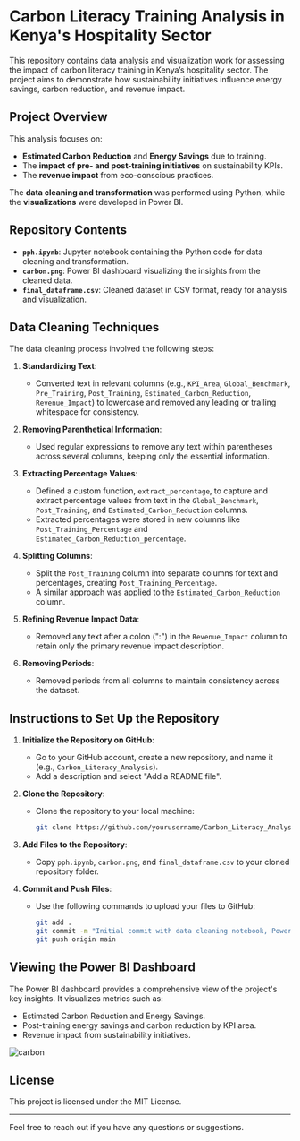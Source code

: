 # Carbon Literacy Training Analysis in Kenya's Hospitality Sector

This repository contains data analysis and visualization work for assessing the impact of carbon literacy training in Kenya’s hospitality sector. The project aims to demonstrate how sustainability initiatives influence energy savings, carbon reduction, and revenue impact.

## Project Overview

This analysis focuses on:
- **Estimated Carbon Reduction** and **Energy Savings** due to training.
- The **impact of pre- and post-training initiatives** on sustainability KPIs.
- The **revenue impact** from eco-conscious practices.

The **data cleaning and transformation** was performed using Python, while the **visualizations** were developed in Power BI.

## Repository Contents

- **`pph.ipynb`**: Jupyter notebook containing the Python code for data cleaning and transformation.
- **`carbon.png`**: Power BI dashboard visualizing the insights from the cleaned data.
- **`final_dataframe.csv`**: Cleaned dataset in CSV format, ready for analysis and visualization.

## Data Cleaning Techniques

The data cleaning process involved the following steps:

1. **Standardizing Text**:
   - Converted text in relevant columns (e.g., `KPI_Area`, `Global_Benchmark`, `Pre_Training`, `Post_Training`, `Estimated_Carbon_Reduction`, `Revenue_Impact`) to lowercase and removed any leading or trailing whitespace for consistency.

2. **Removing Parenthetical Information**:
   - Used regular expressions to remove any text within parentheses across several columns, keeping only the essential information.

3. **Extracting Percentage Values**:
   - Defined a custom function, `extract_percentage`, to capture and extract percentage values from text in the `Global_Benchmark`, `Post_Training`, and `Estimated_Carbon_Reduction` columns.
   - Extracted percentages were stored in new columns like `Post_Training_Percentage` and `Estimated_Carbon_Reduction_percentage`.

4. **Splitting Columns**:
   - Split the `Post_Training` column into separate columns for text and percentages, creating `Post_Training_Percentage`.
   - A similar approach was applied to the `Estimated_Carbon_Reduction` column.

5. **Refining Revenue Impact Data**:
   - Removed any text after a colon (":") in the `Revenue_Impact` column to retain only the primary revenue impact description.

6. **Removing Periods**:
   - Removed periods from all columns to maintain consistency across the dataset.

## Instructions to Set Up the Repository

1. **Initialize the Repository on GitHub**:
   - Go to your GitHub account, create a new repository, and name it (e.g., `Carbon_Literacy_Analysis`).
   - Add a description and select "Add a README file".

2. **Clone the Repository**:
   - Clone the repository to your local machine:
     ```bash
     git clone https://github.com/yourusername/Carbon_Literacy_Analysis.git
     ```

3. **Add Files to the Repository**:
   - Copy `pph.ipynb`, `carbon.png`, and `final_dataframe.csv` to your cloned repository folder.

4. **Commit and Push Files**:
   - Use the following commands to upload your files to GitHub:
     ```bash
     git add .
     git commit -m "Initial commit with data cleaning notebook, Power BI dashboard, and cleaned data"
     git push origin main
     ```

## Viewing the Power BI Dashboard

The Power BI dashboard provides a comprehensive view of the project's key insights. It visualizes metrics such as:
- Estimated Carbon Reduction and Energy Savings.
- Post-training energy savings and carbon reduction by KPI area.
- Revenue impact from sustainability initiatives.
  
![carbon](https://github.com/user-attachments/assets/7fdab0cb-f77e-4715-9350-b1dc34d3adc6)

## License

This project is licensed under the MIT License.

---

Feel free to reach out if you have any questions or suggestions.
